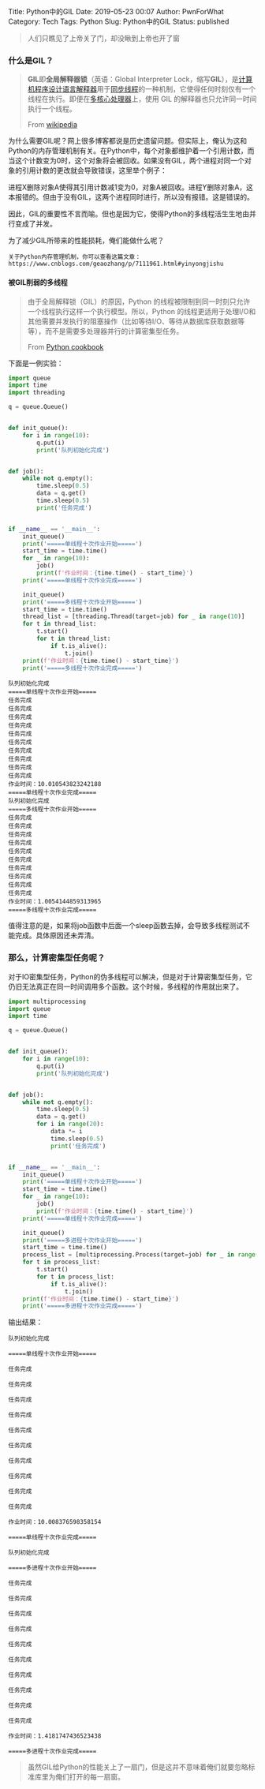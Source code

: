 Title: Python中的GIL
Date: 2019-05-23 00:07
Author: PwnForWhat
Category: Tech
Tags: Python
Slug: Python中的GIL
Status: published



> 人们只瞧见了上帝关了门，却没瞅到上帝也开了窗

### 什么是GIL？

> **GIL**即**全局解释器锁**（英语：Global Interpreter Lock，缩写**GIL**），是[计算机程序设计语言](https://zh.wikipedia.org/wiki/%E8%AE%A1%E7%AE%97%E6%9C%BA%E7%A8%8B%E5%BA%8F%E8%AE%BE%E8%AE%A1%E8%AF%AD%E8%A8%80)[解释器](https://zh.wikipedia.org/wiki/%E8%A7%A3%E9%87%8A%E5%99%A8)用于[同步](https://zh.wikipedia.org/wiki/%E5%90%8C%E6%AD%A5)[线程](https://zh.wikipedia.org/wiki/%E7%BA%BF%E7%A8%8B)的一种机制，它使得任何时刻仅有一个线程在执行。即便在[多核心处理器](https://zh.wikipedia.org/wiki/%E5%A4%9A%E6%A0%B8%E5%BF%83%E8%99%95%E7%90%86%E5%99%A8)上，使用 GIL 的解释器也只允许同一时间执行一个线程。
>
> From [wikipedia](https://zh.wikipedia.org/zh-hans/%E5%85%A8%E5%B1%80%E8%A7%A3%E9%87%8A%E5%99%A8%E9%94%81)

为什么需要GIL呢？网上很多博客都说是历史遗留问题。但实际上，俺认为这和Python的内存管理机制有关。在Python中，每个对象都维护着一个引用计数，而当这个计数变为0时，这个对象将会被回收。如果没有GIL，两个进程对同一个对象的引用计数的更改就会导致错误，这里举个例子：

进程X删除对象A使得其引用计数减1变为0，对象A被回收。进程Y删除对象A，这本报错的。但由于没有GIL，这两个进程同时进行，所以没有报错。这是错误的。

因此，GIL的重要性不言而喻。但也是因为它，使得Python的多线程活生生地由并行变成了并发。

为了减少GIL所带来的性能损耗，俺们能做什么呢？

``` 
关于Python内存管理机制，你可以查看这篇文章： https://www.cnblogs.com/geaozhang/p/7111961.html#yinyongjishu 
```

#### 被GIL削弱的多线程

> 由于全局解释锁（GIL）的原因，Python 的线程被限制到同一时刻只允许一个线程执行这样一个执行模型。所以，Python 的线程更适用于处理I/O和其他需要并发执行的阻塞操作（比如等待I/O、等待从数据库获取数据等等），而不是需要多处理器并行的计算密集型任务。
>
> From [Python cookbook](https://python3-cookbook.readthedocs.io/zh_CN/latest/c12/p01_start_stop_thread.html)

下面是一例实验：

``` python
import queue
import time
import threading

q = queue.Queue()


def init_queue():
	for i in range(10):
		q.put(i)
		print('队列初始化完成')


def job():
	while not q.empty():
		time.sleep(0.5)
		data = q.get()
		time.sleep(0.5)
		print('任务完成')


if __name__ == '__main__':
	init_queue()
	print('=====单线程十次作业开始=====')
	start_time = time.time()
	for _ in range(10):
		job()
		print(f'作业时间：{time.time() - start_time}')
	print('=====单线程十次作业完成=====')

    init_queue()
    print('=====多线程十次作业开始=====')
    start_time = time.time()
    thread_list = [threading.Thread(target=job) for _ in range(10)]
    for t in thread_list:
        t.start()
        for t in thread_list:
            if t.is_alive():
                t.join()
    print(f'作业时间：{time.time() - start_time}')
    print('=====多线程十次作业完成=====')


```

``` 
队列初始化完成
=====单线程十次作业开始=====
任务完成
任务完成
任务完成
任务完成
任务完成
任务完成
任务完成
任务完成
任务完成
任务完成
作业时间：10.010543823242188
=====单线程十次作业完成=====
队列初始化完成
=====多线程十次作业开始=====
任务完成
任务完成
任务完成
任务完成
任务完成
任务完成
任务完成
任务完成
任务完成
任务完成
作业时间：1.0054144859313965
=====多线程十次作业完成=====
```

值得注意的是，如果将job函数中后面一个sleep函数去掉，会导致多线程测试不能完成。具体原因还未弄清。

### 那么，计算密集型任务呢？

对于IO密集型任务，Python的伪多线程可以解决，但是对于计算密集型任务，它仍旧无法真正在同一时间调用多个函数。这个时候，多线程的作用就出来了。

``` python
import multiprocessing
import queue
import time

q = queue.Queue()


def init_queue():
	for i in range(10):
		q.put(i)
		print('队列初始化完成')


def job():
	while not q.empty():
		time.sleep(0.5)
		data = q.get()
		for i in range(20):
			data *= i
			time.sleep(0.5)
			print('任务完成')


if __name__ == '__main__':
	init_queue()
	print('=====单线程十次作业开始=====')
	start_time = time.time()
	for _ in range(10):
		job()
		print(f'作业时间：{time.time() - start_time}')
	print('=====单线程十次作业完成=====')

	init_queue()
	print('=====多进程十次作业开始=====')
	start_time = time.time()
	process_list = [multiprocessing.Process(target=job) for _ in range(10)]
	for t in process_list:
		t.start()
		for t in process_list:
			if t.is_alive():
				t.join()
	print(f'作业时间：{time.time() - start_time}')
	print('=====多进程十次作业完成=====')
```

输出结果：

``` {.wp-block-preformatted}
队列初始化完成

=====单线程十次作业开始=====

任务完成

任务完成

任务完成

任务完成

任务完成

任务完成

任务完成

任务完成

任务完成

任务完成

作业时间：10.008376598358154

=====单线程十次作业完成=====

队列初始化完成

=====多进程十次作业开始=====

任务完成

任务完成

任务完成

任务完成

任务完成

任务完成

任务完成

任务完成

任务完成

任务完成

作业时间：1.4181747436523438

=====多进程十次作业完成=====
```

> 虽然GIL给Python的性能关上了一扇门，但是这并不意味着俺们就要忽略标准库里为俺们打开的每一扇窗。
